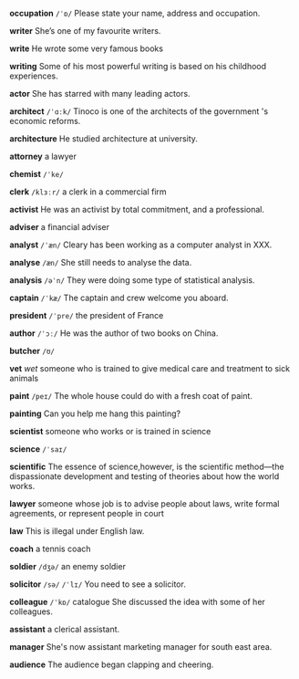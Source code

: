 **occupation** 
`/ˈɒ/`
Please state your name, address and occupation.

**writer** 
She’s one of my favourite writers.

**write** 
He wrote some very famous books

**writing** 
Some of his most powerful writing is based on his childhood experiences.

**actor**
She has starred with many leading actors.

**architect**
`/ˈɑːk/`
Tinoco is one of the architects of the government 's economic reforms.

**architecture**
He studied architecture at university.

**attorney**
a lawyer

**chemist**
`/ˈke/`

**clerk**
`/klɜːr/`
a clerk in a commercial firm

**activist**
He was an activist by total commitment, and  a professional.

**adviser**
a financial adviser

**analyst**
`/ˈæn/`
Cleary has been working as a computer analyst in XXX.

**analyse**
`/æn/`
She still needs to analyse the data.

**analysis**
`/əˈn/`
They were doing some type of statistical analysis.

**captain**
`/ˈkæ/`
The captain and crew welcome you aboard.

**president** 
`/ˈpre/`
the president of France

**author**
`/ˈɔː/`
He was the author of two books on China.

**butcher**
`/ʊ/`

**vet** 
*wet*
someone who is trained to give medical care and treatment to sick animals

**paint** 
`/peɪ/`
The whole house could do with a fresh coat of paint.

**painting** 
Can you help me hang this painting?

**scientist** 
someone who works or is trained in science

**science** 
`/ˈsaɪ/`

**scientific** 
The essence of science,however, is the scientific method—the dispassionate development and testing of theories about how the world works.

**lawyer** 
someone whose job is to advise people about laws, write formal agreements, or represent people in court

**law** 
This is illegal under English law.

**coach**
a tennis coach

**soldier** 
`/dʒə/`
an enemy soldier

**solicitor** 
`/sə/` `/ˈlɪ/`
You need to see a solicitor.

**colleague**
`/ˈkɒ/`
catalogue
She discussed the idea with some of her colleagues.

**assistant**
a clerical assistant.

**manager** 
She's now assistant marketing manager for south east area.

**audience**
The audience began clapping and cheering.
